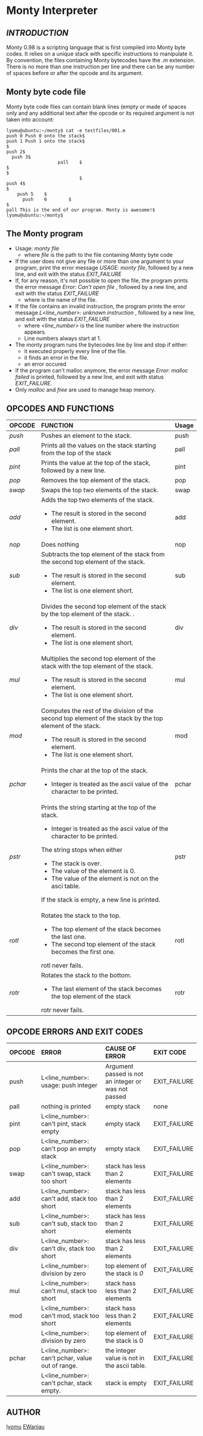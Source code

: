 # Monty Interpreter


## *INTRODUCTION*

Monty 0.98 is a scripting language that is first compiled into Monty byte codes.
It relies on a unique stack with specific instructions to manipulate it.
By convention, the files containing Monty bytecodes have the *.m* extension. There is no more than one instruction per line  and there can be any number of spaces before or after the opcode and its argument.

## Monty byte code file

Monty byte code files can contain blank lines (empty or made of spaces only and any additional text after the opcode or its required argument is not taken into account:

```
lyomu@ubuntu:~/monty$ cat -e testfiles/001.m
push 0 Push 0 onto the stack$
push 1 Push 1 onto the stack$
$
push 2$
  push 3$
                   pall    $
$
$
                           $
push 4$
$
    push 5    $
      push    6        $
$
pall This is the end of our program. Monty is awesome!$
lyomu@ubuntu:~/monty$
```

## The Monty program

- Usage: *monty file*
	* where *file* is the path to the file containing Monty byte code
- If the user does not give any file or more than one argument to your program, print the error message *USAGE: monty file*, followed by a new line, and exit with the status *EXIT_FAILURE*
- If, for any reason, it's not possible to open the file, the program prints the error message *Error: Can't open file <file>*, followed by a new line, and exit with the status *EXIT_FAILURE*
	* where *<file>* is the name of the file.
- If the file contains an invalid instruction, the program prints the error message *L<line_number>: unknown instruction <opcode>*, followed by a new line, and exit with the status *EXIT_FAILURE*
	* where *<line_number>* is the line number where the instruction appears.
	* Line numbers always start at 1.
- The monty program runs the bytecodes line by line and stop if either:
	* it executed properly every line of the file.
	* it finds an error in the file.
	* an error occured
- If the program can't malloc anymore, the error message *Error: malloc failed* is printed, followed by a new line, and exit with status *EXIT_FAILURE*.
- Only *malloc* and *free* are used to manage heap memory.

## OPCODES AND FUNCTIONS

| OPCODE  | FUNCTION				  | Usage |
| :-----  | :------------------------------------ | :---  |
| *push*  | Pushes an element to the stack.	  | push <int> |
| *pall*  | Prints all the values on the stack starting from the top of the stack | pall |
| *pint*  | Prints the value at the top of the stack, followed by a new line. | pint |
| *pop*   | Removes the top element of the stack. | pop |
| *swap*  | Swaps the top two elements of the stack. | swap |
| *add*   | Adds the top two elements of the stack.<ul><li>The result is stored in the second element.</li><li>The list is one element short.</li></ul> | add |
| *nop*   | Does nothing | nop |
| *sub*   | Subtracts the top element of the stack from the second top element of the stack.<ul><li>The result is stored in the second element.</li><li>The list is one element short.</li></ul>| sub |
| *div*     | Divides the second top element of the stack by the top element of the stack. .<ul><li>The result is stored in the second element.</li><li>The list is one element short.</li></ul> | div |
| *mul*     | Multiplies the second top element of the stack with the top element of the stack.<ul><li>The result is stored in the second element.</li><li>The list is one element short.</li></ul> | mul |
| *mod* | Computes the rest of the division of the second top element of the stack by the top element of the stack.<ul><li>The result is stored in the second element.</li><li>The list is one element short.</li></ul> | mod |
| *pchar* | Prints the char at the top of the stack. <ul><li>Integer is treated as the ascii value of the character to be printed.</li></ul> | pchar |
| *pstr*  | Prints the string starting at the top of the stack. <ul><li>Integer is treated as the ascii value of the character to be printed.</li></ul> The string stops when either <ul><li>The stack is over.</li><li>The value of the element is 0.</li><li>The value of the element is not on the asci table.</li></ul> <p>If the stack is empty, a new line is printed.</p> | pstr |
| *rotl*  | Rotates the stack to the top. <ul><li>The top element of the stack becomes the last one.</li><li>The second top element of the stack becomes the first one.</li></ul> rotl never fails.  | rotl |
| *rotr*  | Rotates the stack to the bottom. <ul><li>The last element of the stack becomes the top element of the stack</li></ul> rotr never fails. | rotr |

## OPCODE ERRORS AND EXIT CODES

| OPCODE  | ERROR		| CAUSE OF ERROR	| EXIT CODE  |
| :---    | :---		| :---			| :---	     |
| push    | L<line_number>: usage: push integer | Argument passed is not an integer or was not passed | EXIT_FAILURE |
| pall    | nothing is printed | empty stack | none |
| pint    | L<line_number>: can't pint, stack empty | empty  stack | EXIT_FAILURE |
| pop     | L<line_number>: can't pop an empty stack | empty stack | EXIT_FAILURE |
| swap    | L<line_number>: can't swap, stack too short | stack has less than 2 elements | EXIT_FAILURE |
| add     | L<line_number>: can't add, stack too short | stack has less than 2 elements | EXIT_FAILURE |
| sub     | L<line_number>: can't sub, stack too short | stack has less than 2 elements | EXIT_FAILURE |
| div     | L<line_number>: can't div, stack too short | stack has less than 2 elements | EXIT_FAILURE |
|         | L<line_number>: division by zero | top element of the stack is *0* | EXIT_FAILURE |
| mul     | L<line_number>: can't mul, stack too short | stack hass less than 2 elements | EXIT_FAILURE |
| mod     | L<line_number>: can't mod, stack too short | stack hass less than 2 elements | EXIT_FAILURE |
|         | L<line_number>: division by zero | top element of the stack is 0 | EXIT_FAILURE |
| pchar   | L<line_number>: can't pchar, value out of range. | the integer value is not in the ascii table. | EXIT_FAILURE |
|         | L<line_number>: can't pchar, stack empty. | stack is empty | EXIT_FAILURE |

## AUTHOR

[lyomu](gmnyomu@gmail.com)
[EWanjau]()
